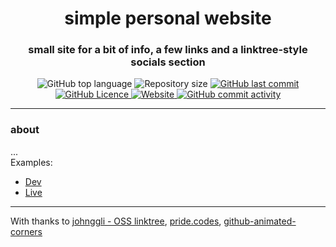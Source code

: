 <h1 align="center">simple personal website</h1>
<h3 align="center">small site for a bit of info, a few links and a linktree-style socials section</h3>

<p align="center">
  <img alt="GitHub top language" src="https://img.shields.io/github/languages/top/Codfish246/linktree?color=04D361&labelColor=000000">  
  
  <img alt="Repository size" src="https://img.shields.io/github/repo-size/Codfish246/linktree?color=04D361&labelColor=000000">
  
  <a href="https://github.com/Codfish246/linktree/commits/master">
    <img alt="GitHub last commit" src="https://img.shields.io/github/last-commit/Codfish246/linktree?color=04D361&labelColor=000000">
  </a>
  
  <a href="https://github.com/Codfish246/personal-website/blob/main/LICENSE.md">
    <img alt="GitHub Licence" src="https://img.shields.io/github/license/codfish246/personal-website?color=04D361&labelColor=000000">
  </a>
  
  <a href="https://catbyte.gay">
    <img alt="Website" src="https://img.shields.io/website?down_color=lightgrey&down_message=down&up_color=04D361&up_message=up&url=https%3A%2F%2Fcodfish.gay?color=04D361&labelColor=000000">
  </a>
  
  <a href="https://github.com/Codfish246/linktree/commits/master">
    <img alt="GitHub commit activity" src="https://img.shields.io/github/commit-activity/m/Codfish246/linktree?color=04D361&labelColor=000000">
  </a>
  
</p>

---

### about

...  
Examples:
- [Dev](https://indev.catbyte.gay)
- [Live](https://catbyte.gay)  


---
  
With thanks to [johnggli - OSS linktree](https://github.com/johnggli/linktree), [pride.codes](https://pride.codes), [github-animated-corners](https://github.com/eugena/github-animated-corners)
